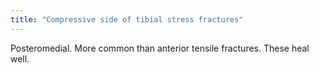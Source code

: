 ```yaml
---
title: "Compressive side of tibial stress fractures"
---
```

Posteromedial. More common than anterior tensile fractures. These heal well.

